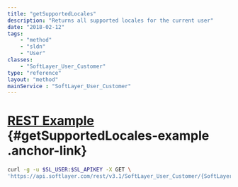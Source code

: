```yaml
---
title: "getSupportedLocales"
description: "Returns all supported locales for the current user"
date: "2018-02-12"
tags:
    - "method"
    - "sldn"
    - "User"
classes:
    - "SoftLayer_User_Customer"
type: "reference"
layout: "method"
mainService : "SoftLayer_User_Customer"
---
```


# [REST Example](#getSupportedLocales-example) <a href="/article/rest/"><i class="fas fa-question"></i></a> {#getSupportedLocales-example .anchor-link} 
```bash
curl -g -u $SL_USER:$SL_APIKEY -X GET \
'https://api.softlayer.com/rest/v3.1/SoftLayer_User_Customer/{SoftLayer_User_CustomerID}/getSupportedLocales'
```

